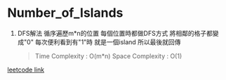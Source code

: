 # Number_of_Islands


1. DFS解法
    循序遍歷m*n的位置 每個位置時都做DFS方式 將相鄰的格子都變成"0" 每次便利看到有"1"時 就是一個island 所以最後就回傳
    > Time Complexity : O(m*n)
    > Space Complexity : O(1)



[leetcode link](https://leetcode.com/problems/number-of-islands/description/)
